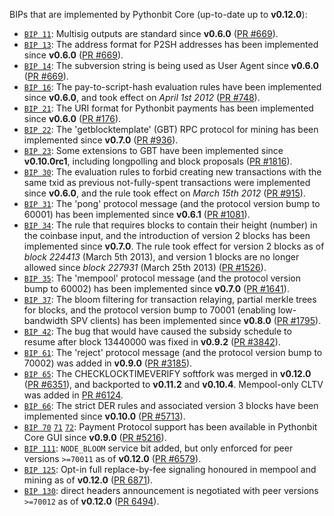 BIPs that are implemented by Pythonbit Core (up-to-date up to **v0.12.0**):

* [`BIP 11`](https://github.com/pythonbit/bips/blob/master/bip-0011.mediawiki): Multisig outputs are standard since **v0.6.0** ([PR #669](https://github.com/pythonbit/pythonbit/pull/669)).
* [`BIP 13`](https://github.com/pythonbit/bips/blob/master/bip-0013.mediawiki): The address format for P2SH addresses has been implemented since **v0.6.0** ([PR #669](https://github.com/pythonbit/pythonbit/pull/669)).
* [`BIP 14`](https://github.com/pythonbit/bips/blob/master/bip-0014.mediawiki): The subversion string is being used as User Agent since **v0.6.0** ([PR #669](https://github.com/pythonbit/pythonbit/pull/669)).
* [`BIP 16`](https://github.com/pythonbit/bips/blob/master/bip-0016.mediawiki): The pay-to-script-hash evaluation rules have been implemented since **v0.6.0**, and took effect on *April 1st 2012* ([PR #748](https://github.com/pythonbit/pythonbit/pull/748)).
* [`BIP 21`](https://github.com/pythonbit/bips/blob/master/bip-0021.mediawiki): The URI format for Pythonbit payments has been implemented since **v0.6.0** ([PR #176](https://github.com/pythonbit/pythonbit/pull/176)).
* [`BIP 22`](https://github.com/pythonbit/bips/blob/master/bip-0022.mediawiki): The 'getblocktemplate' (GBT) RPC protocol for mining has been implemented since **v0.7.0** ([PR #936](https://github.com/pythonbit/pythonbit/pull/936)).
* [`BIP 23`](https://github.com/pythonbit/bips/blob/master/bip-0023.mediawiki): Some extensions to GBT have been implemented since **v0.10.0rc1**, including longpolling and block proposals ([PR #1816](https://github.com/pythonbit/pythonbit/pull/1816)).
* [`BIP 30`](https://github.com/pythonbit/bips/blob/master/bip-0030.mediawiki): The evaluation rules to forbid creating new transactions with the same txid as previous not-fully-spent transactions were implemented since **v0.6.0**, and the rule took effect on *March 15th 2012* ([PR #915](https://github.com/pythonbit/pythonbit/pull/915)).
* [`BIP 31`](https://github.com/pythonbit/bips/blob/master/bip-0031.mediawiki): The 'pong' protocol message (and the protocol version bump to 60001) has been implemented since **v0.6.1** ([PR #1081](https://github.com/pythonbit/pythonbit/pull/1081)).
* [`BIP 34`](https://github.com/pythonbit/bips/blob/master/bip-0034.mediawiki): The rule that requires blocks to contain their height (number) in the coinbase input, and the introduction of version 2 blocks has been implemented since **v0.7.0**. The rule took effect for version 2 blocks as of *block 224413* (March 5th 2013), and version 1 blocks are no longer allowed since *block 227931* (March 25th 2013) ([PR #1526](https://github.com/pythonbit/pythonbit/pull/1526)).
* [`BIP 35`](https://github.com/pythonbit/bips/blob/master/bip-0035.mediawiki): The 'mempool' protocol message (and the protocol version bump to 60002) has been implemented since **v0.7.0** ([PR #1641](https://github.com/pythonbit/pythonbit/pull/1641)).
* [`BIP 37`](https://github.com/pythonbit/bips/blob/master/bip-0037.mediawiki): The bloom filtering for transaction relaying, partial merkle trees for blocks, and the protocol version bump to 70001 (enabling low-bandwidth SPV clients) has been implemented since **v0.8.0** ([PR #1795](https://github.com/pythonbit/pythonbit/pull/1795)).
* [`BIP 42`](https://github.com/pythonbit/bips/blob/master/bip-0042.mediawiki): The bug that would have caused the subsidy schedule to resume after block 13440000 was fixed in **v0.9.2** ([PR #3842](https://github.com/pythonbit/pythonbit/pull/3842)).
* [`BIP 61`](https://github.com/pythonbit/bips/blob/master/bip-0061.mediawiki): The 'reject' protocol message (and the protocol version bump to 70002) was added in **v0.9.0** ([PR #3185](https://github.com/pythonbit/pythonbit/pull/3185)).
* [`BIP 65`](https://github.com/pythonbit/bips/blob/master/bip-0065.mediawiki): The CHECKLOCKTIMEVERIFY softfork was merged in **v0.12.0** ([PR #6351](https://github.com/pythonbit/pythonbit/pull/6351)), and backported to **v0.11.2** and **v0.10.4**. Mempool-only CLTV was added in [PR #6124](https://github.com/pythonbit/pythonbit/pull/6124).
* [`BIP 66`](https://github.com/pythonbit/bips/blob/master/bip-0066.mediawiki): The strict DER rules and associated version 3 blocks have been implemented since **v0.10.0** ([PR #5713](https://github.com/pythonbit/pythonbit/pull/5713)).
* [`BIP 70`](https://github.com/pythonbit/bips/blob/master/bip-0070.mediawiki) [`71`](https://github.com/pythonbit/bips/blob/master/bip-0071.mediawiki) [`72`](https://github.com/pythonbit/bips/blob/master/bip-0072.mediawiki): Payment Protocol support has been available in Pythonbit Core GUI since **v0.9.0** ([PR #5216](https://github.com/pythonbit/pythonbit/pull/5216)).
* [`BIP 111`](https://github.com/pythonbit/bips/blob/master/bip-0111.mediawiki): `NODE_BLOOM` service bit added, but only enforced for peer versions `>=70011` as of **v0.12.0** ([PR #6579](https://github.com/pythonbit/pythonbit/pull/6579)).
* [`BIP 125`](https://github.com/pythonbit/bips/blob/master/bip-0125.mediawiki): Opt-in full replace-by-fee signaling honoured in mempool and mining as of **v0.12.0** ([PR 6871](https://github.com/pythonbit/pythonbit/pull/6871)).
* [`BIP 130`](https://github.com/pythonbit/bips/blob/master/bip-0130.mediawiki): direct headers announcement is negotiated with peer versions `>=70012` as of **v0.12.0** ([PR 6494](https://github.com/pythonbit/pythonbit/pull/6494)).
